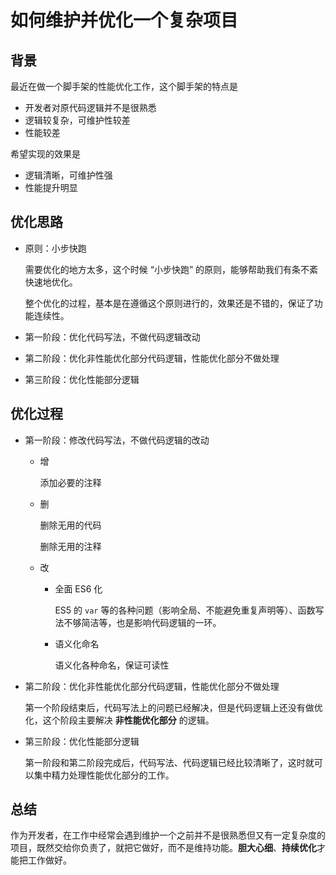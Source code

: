 # 如何维护并优化一个复杂项目

## 背景

最近在做一个脚手架的性能优化工作，这个脚手架的特点是

+   开发者对原代码逻辑并不是很熟悉
+   逻辑较复杂，可维护性较差
+   性能较差

希望实现的效果是

+   逻辑清晰，可维护性强
+   性能提升明显

## 优化思路

+   原则：小步快跑

     需要优化的地方太多，这个时候 “小步快跑” 的原则，能够帮助我们有条不紊快速地优化。
    
     整个优化的过程，基本是在遵循这个原则进行的，效果还是不错的，保证了功能连续性。
   
+   第一阶段：优化代码写法，不做代码逻辑改动
+   第二阶段：优化非性能优化部分代码逻辑，性能优化部分不做处理
+   第三阶段：优化性能部分逻辑

## 优化过程
    
+   第一阶段：修改代码写法，不做代码逻辑的改动

    +   增

        添加必要的注释

    +   删

        删除无用的代码
        
        删除无用的注释

    +   改

        +   全面 ES6 化
        
            ES5 的 `var` 等的各种问题（影响全局、不能避免重复声明等）、函数写法不够简洁等，也是影响代码逻辑的一环。
        
        +   语义化命名
        
            语义化各种命名，保证可读性
        
+   第二阶段：优化非性能优化部分代码逻辑，性能优化部分不做处理

    第一个阶段结束后，代码写法上的问题已经解决，但是代码逻辑上还没有做优化，这个阶段主要解决 **非性能优化部分** 的逻辑。
    
+   第三阶段：优化性能部分逻辑

    第一阶段和第二阶段完成后，代码写法、代码逻辑已经比较清晰了，这时就可以集中精力处理性能优化部分的工作。
    
## 总结
    
作为开发者，在工作中经常会遇到维护一个之前并不是很熟悉但又有一定复杂度的项目，既然交给你负责了，就把它做好，而不是维持功能。**胆大心细**、**持续优化**才能把工作做好。

